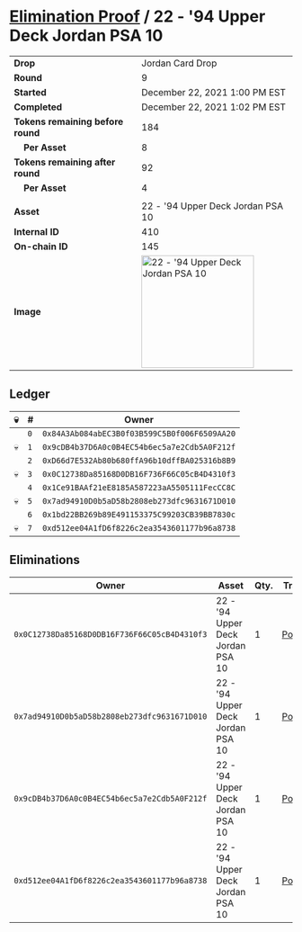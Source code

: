 # [Elimination Proof](./readme.md) / 22 - &#039;94 Upper Deck Jordan PSA 10

|||
|---|---|
| **Drop** | Jordan Card Drop |
| **Round** | 9 |
| **Started** | December 22, 2021 1:00 PM EST |
| **Completed** | December 22, 2021 1:02 PM EST |
| **Tokens remaining before round** | 184 |
| **&nbsp;&nbsp;&nbsp;&nbsp;Per Asset** | 8 |
| **Tokens remaining after round** | 92 |
| **&nbsp;&nbsp;&nbsp;&nbsp;Per Asset** | 4 |
| | |
| **Asset** | 22 - &#039;94 Upper Deck Jordan PSA 10 |
| **Internal ID** | 410 |
| **On-chain ID** | 145 |
| **Image** | <img src="https://tcdn.blokpax.com/95149d1f-6276-4643-a5bf-3facb849428e/b3f12763c4541312f983c126841c4b145c108a59ffd03d1b5611d14dfae49c75.jpg" height="200" alt="22 - &#039;94 Upper Deck Jordan PSA 10" /> |

## Ledger

| 💀 | # | Owner |
| --- | --- | --- |
|  | `0` | `0x84A3Ab084abEC3B0f03B599C5B0f006F6509AA20` |
| 💀 | `1` | `0x9cDB4b37D6A0c0B4EC54b6ec5a7e2Cdb5A0F212f` |
|  | `2` | `0xD66d7E532Ab80b680ffA96b10dffBA025316b8B9` |
| 💀 | `3` | `0x0C12738Da85168D0DB16F736F66C05cB4D4310f3` |
|  | `4` | `0x1Ce91BAAf21eE8185A587223aA5505111FecCC8C` |
| 💀 | `5` | `0x7ad94910D0b5aD58b2808eb273dfc9631671D010` |
|  | `6` | `0x1bd22BB269b89E491153375C99203CB39BB7830c` |
| 💀 | `7` | `0xd512ee04A1fD6f8226c2ea3543601177b96a8738` |


## Eliminations

| Owner | Asset | Qty. | Transaction |
| --- | --- | --- | --- |
| `0x0C12738Da85168D0DB16F736F66C05cB4D4310f3` | 22 - '94 Upper Deck Jordan PSA 10 | 1 | [Polygonscan](https://polygonscan.com/tx/0x9b52e963a9e0859cc4e93a2c1ec763170d291e202ffa28e333ac1e7fa0df1878) |
| `0x7ad94910D0b5aD58b2808eb273dfc9631671D010` | 22 - '94 Upper Deck Jordan PSA 10 | 1 | [Polygonscan](https://polygonscan.com/tx/0x9aa0c0b22e2ff1f7003d0ad4ecc09efe9ba808a878a5bdccea7d5619b83f7c89) |
| `0x9cDB4b37D6A0c0B4EC54b6ec5a7e2Cdb5A0F212f` | 22 - '94 Upper Deck Jordan PSA 10 | 1 | [Polygonscan](https://polygonscan.com/tx/0x371935d11a05f06d1bb3f7a136e488e86bb17ed8c3bd7c0de3758235a33a43b6) |
| `0xd512ee04A1fD6f8226c2ea3543601177b96a8738` | 22 - '94 Upper Deck Jordan PSA 10 | 1 | [Polygonscan](https://polygonscan.com/tx/0x159f74e13f04659fbca17200c5868c3705e71f0a5417efae2a799fe31a1e3f1e) |
